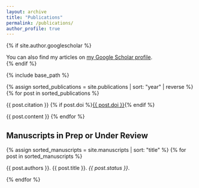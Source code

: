 ```yaml
---
layout: archive
title: "Publications"
permalink: /publications/
author_profile: true
---
```


{% if site.author.googlescholar %}
  <div class="wordwrap">You can also find my articles on <a href="{{site.author.googlescholar}}">my Google Scholar profile</a>.</div>
{% endif %}

{% include base_path %}

<!-- ## Published Papers -->

{% assign sorted_publications = site.publications | sort: "year" | reverse %}
{% for post in sorted_publications %}
  <p>{{ post.citation }} {% if post.doi %}<a href="{{ post.doi }}" target="_blank">{{ post.doi }}</a>{% endif %}</p>
  {{ post.content }}
{% endfor %}



## Manuscripts in Prep or Under Review

{% assign sorted_manuscripts = site.manuscripts | sort: "title" %}
{% for post in sorted_manuscripts %}
  <p>{{ post.authors }}. {{ post.title }}. <i>{{ post.status }}</i>.</p>
{% endfor %}
